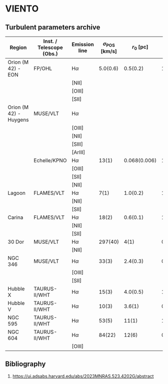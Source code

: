 # VIENTO

## Turbulent parameters archive

| Region | Inst. / Telescope (Obs.) | Emission line     | $\sigma_\text{POS}$ [km/s] | $r_0$ [pc] | $m$ [-]| Citation |
| ------ | -------------------- | ----------------- | ------------------- | --- | ----- | --- |
| Orion (M 42) - EON      |     FP/OHL              | $\text{H} \alpha$   |    $5.0(0.6)$       | $0.5(0.2)$     |  $1.0$   | 1 |
|               |                  | $\text{[NII]}$  |           |      |     |
|        |                      | $\text{[OIII]}$   |                     |     |       | |
|        |                      | $\text{[SII]}$    |                     |     |       | |
| Orion (M 42) - Huygens   | MUSE/VLT             | $\text{H} \alpha$ |                     |     |       | |
|        |                      | $\text{[OIII]}$   |                     |     |       | |
|               |                  | $\text{[NII]}$  |           |      |     |
|        |                      | $\text{[SIII]}$    |                     |     |       | |
|        |                      | $\text{[ArIII]}$    |                     |     |       | |
|        | Echelle/KPNO         | $\text{H} \alpha$ |    $13(1)$          |   $0.068(0.006)$  |    $1.07(0.04)$   | 1 |
|        |                      | $\text{[OIII]}$   |                     |     |       | |
|        |                      | $\text{[SII]}$    |                     |     |       | |
|        |                      | $\text{[NII]}$    |                     |     |       | |
|Lagoon  |   FLAMES/VLT         |$\text{H} \alpha$  |       $7(1)$        | $1.0(0.2)$    |   $1.26(0.20)$    | 1 |
|            |                  | $\text{[NII]}$  |           |      |     | |
|        |                      | $\text{[SII]}$    |                     |     |       | |
|Carina  |   FLAMES/VLT         |$\text{H} \alpha$  |       $18(2)$       | $0.6(0.1)$    |  $1.16(0.28)$     | 1 |
|            |                  | $\text{[NII]}$  |           |      |     | |
|        |                      | $\text{[SII]}$    |                     |     |       | |
|30 Dor  |   MUSE/VLT           |$\text{H} \alpha$  |     $297(40)$       |   $4(1)$      |  $0.85(0.13)$     | 1 |
|            |                  | $\text{[NII]}$  |           |      |     | |
|NGC 346 |   MUSE/VLT           |$\text{H} \alpha$  |     $33(3)$         | $2.4(0.3)$    |  $0.95(0.07)$     | 1 |
|        |                      | $\text{[OIII]}$   |                     |     |       | |
|        |                      | $\text{[SII]}$    |                     |     |       | |
|Hubble X|  TAURUS-II/WHT       |$\text{H} \alpha$  |      $15(3)$        | $4.0(0.5)$    | $1.02(0.23)$      | 1 |
|Hubble V|   TAURUS-II/WHT      |$\text{H} \alpha$  |     $10(3)$         |  $3.6(1)$     | $0.81(0.28)$      | 1 |
|NGC 595 |    TAURUS-II/WHT     |$\text{H} \alpha$  |    $53(5)$          |  $11(1)$      | $1.36(0.15)$      | 1|
|NGC 604 |    TAURUS-II/WHT     |$\text{H} \alpha$  |   $84(22)$          | $12(6)$       |  $0.77(0.22)$     | 1|
|        |                      | $\text{[OIII]}$   |                     |     |       | |

## Bibliography
1) https://ui.adsabs.harvard.edu/abs/2023MNRAS.523.4202G/abstract
